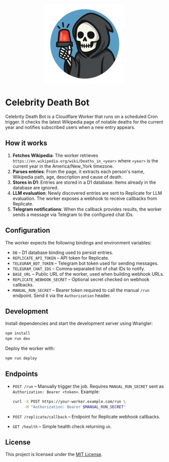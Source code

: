 <p align="center">
  <img src="public/Celebrity-Death-Bot.png" alt="Project Logo" width="50%" />
</p>

# Celebrity Death Bot

Celebrity Death Bot is a Cloudflare Worker that runs on a scheduled Cron trigger. It checks the latest Wikipedia page of notable deaths for the current year and notifies subscribed users when a new entry appears.

## How it works

1. **Fetches Wikipedia**: The worker retrieves `https://en.wikipedia.org/wiki/Deaths_in_<year>` where `<year>` is the current year in the America/New_York timezone.
2. **Parses entries**: From the page, it extracts each person's name, Wikipedia path, age, description and cause of death.
3. **Stores in D1**: Entries are stored in a D1 database. Items already in the database are ignored.
4. **LLM evaluation**: Newly discovered entries are sent to Replicate for LLM evaluation. The worker exposes a webhook to receive callbacks from Replicate.
5. **Telegram notifications**: When the callback provides results, the worker sends a message via Telegram to the configured chat IDs.

## Configuration

The worker expects the following bindings and environment variables:

- `DB` – D1 database binding used to persist entries.
- `REPLICATE_API_TOKEN` – API token for Replicate.
- `TELEGRAM_BOT_TOKEN` – Telegram bot token used for sending messages.
- `TELEGRAM_CHAT_IDS` – Comma‑separated list of chat IDs to notify.
- `BASE_URL` – Public URL of the worker, used when building webhook URLs.
- `REPLICATE_WEBHOOK_SECRET` – Optional secret checked on webhook callbacks.
- `MANUAL_RUN_SECRET` – Bearer token required to call the manual `/run` endpoint. Send it via the `Authorization` header.

## Development

Install dependencies and start the development server using Wrangler:

```bash
npm install
npm run dev
```

Deploy the worker with:

```bash
npm run deploy
```

## Endpoints

- `POST /run` – Manually trigger the job. Requires `MANUAL_RUN_SECRET` sent as `Authorization: Bearer <token>`.
  Example:

  ```bash
  curl -X POST https://your-worker.example.com/run \
       -H "Authorization: Bearer $MANUAL_RUN_SECRET"
  ```
- `POST /replicate/callback` – Endpoint for Replicate webhook callbacks.
- `GET /health` – Simple health check returning `ok`.

## License

This project is licensed under the [MIT License](LICENSE.md).


